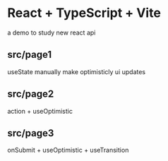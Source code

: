 # React + TypeScript + Vite

a demo to study new react api

## src/page1

useState
manually make optimisticly ui updates

## src/page2

action + useOptimistic

## src/page3

onSubmit + useOptimistic + useTransition
